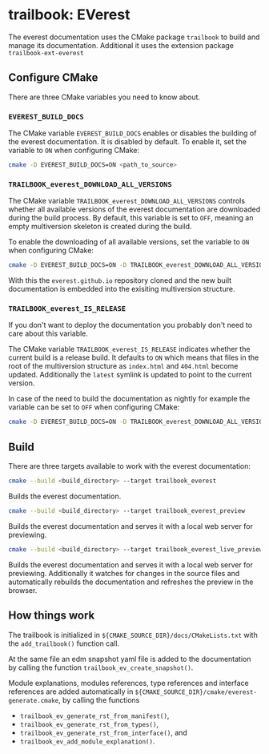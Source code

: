 # trailbook: EVerest

The everest documentation uses the CMake package `trailbook`
to build and manage its documentation.
Additional it uses the extension package `trailbook-ext-everest`

## Configure CMake

There are three CMake variables you need to know about.

### `EVEREST_BUILD_DOCS`

The CMake variable `EVEREST_BUILD_DOCS` enables or disables the building of the
everest documentation. It is disabled by default. To enable it, set the variable to `ON` when configuring CMake:

```bash
cmake -D EVEREST_BUILD_DOCS=ON <path_to_source>
```

### `TRAILBOOK_everest_DOWNLOAD_ALL_VERSIONS`

The CMake variable `TRAILBOOK_everest_DOWNLOAD_ALL_VERSIONS` controls whether
all available versions of the everest documentation are downloaded during the build process.
By default, this variable is set to `OFF`, meaning an empty multiversion skeleton is created
during the build.

To  enable the downloading of all available versions, set the variable to `ON` when configuring CMake:

```bash
cmake -D EVEREST_BUILD_DOCS=ON -D TRAILBOOK_everest_DOWNLOAD_ALL_VERSIONS=ON <path_to_source>
```

With this the `everest.github.io` repository cloned and the new built documentation is embedded into
the exisiting multiversion structure.

### `TRAILBOOK_everest_IS_RELEASE`

If you don't want to deploy the documentation you probably don't need to care about this variable.

The CMake variable `TRAILBOOK_everest_IS_RELEASE` indicates whether the current build is a release build. It defaults to `ON` which means that files in the root of the multiversion structure
as `index.html` and `404.html` become updated. Additionally the `latest` symlink is updated to point to the current version.

In case of the need to build the documentation as nightly for example the variable can
be set to `OFF` when configuring CMake:

```bash
cmake -D EVEREST_BUILD_DOCS=ON -D TRAILBOOK_everest_DOWNLOAD_ALL_VERSIONS=ON -D TRAILBOOK_everest_IS_RELEASE=OFF <path_to_source>
```

## Build

There are three targets available to work with the everest documentation:

```bash
cmake --build <build_directory> --target trailbook_everest
```
Builds the everest documentation.

```bash
cmake --build <build_directory> --target trailbook_everest_preview
```
Builds the everest documentation and serves it with a local web server
for previewing.

```bash
cmake --build <build_directory> --target trailbook_everest_live_preview
```
Builds the everest documentation and serves it with a local web server
for previewing. Additionally it watches for changes in the source files
and automatically rebuilds the documentation and refreshes the preview
in the browser.

## How things work

The trailbook is initialized in `${CMAKE_SOURCE_DIR}/docs/CMakeLists.txt`
with the `add_trailbook()` function call.

At the same file an edm snapshot yaml file is added to the documentation by
calling the function `trailbook_ev_create_snapshot()`.

Module explanations, modules references, type references and interface references are added automatically in `${CMAKE_SOURCE_DIR}/cmake/everest-generate.cmake`, by calling the functions
* `trailbook_ev_generate_rst_from_manifest()`,
* `trailbook_ev_generate_rst_from_types()`,
* `trailbook_ev_generate_rst_from_interface()`, and
* `trailbook_ev_add_module_explanation()`.
